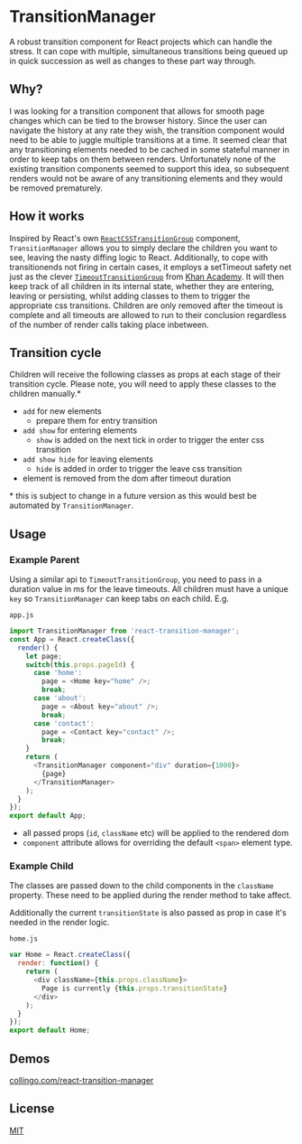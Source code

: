 # TransitionManager

A robust transition component for React projects which can handle the stress. It can cope with multiple, simultaneous transitions being queued up in quick succession as well as changes to these part way through.

## Why?

I was looking for a transition component that allows for smooth page changes which can be tied to the browser history. Since the user can navigate the history at any rate they wish, the transition component would need to be able to juggle multiple transitions at a time. It seemed clear that any transitioning elements needed to be cached in some stateful manner in order to keep tabs on them between renders. Unfortunately none of the existing transition components seemed to support this idea, so subsequent renders would not be aware of any transitioning elements and they would be removed prematurely.

## How it works

Inspired by React's own [`ReactCSSTransitionGroup`](https://facebook.github.io/react/docs/animation.html) component, `TransitionManager` allows you to simply declare the children you want to see, leaving the nasty diffing logic to React. Additionally, to cope with transitionends not firing in certain cases, it employs a setTimeout safety net just as the clever [`TimeoutTransitionGroup`](https://github.com/Khan/react-components/blob/master/js/timeout-transition-group.jsx) from [Khan Academy](https://www.khanacademy.org/). It will then keep track of all children in its internal state, whether they are entering, leaving or persisting, whilst adding classes to them to trigger the appropriate css transitions. Children are only removed after the timeout is complete and all timeouts are allowed to run to their conclusion regardless of the number of render calls taking place inbetween.

## Transition cycle

Children will receive the following classes as props at each stage of their transition cycle. Please note, you will need to apply these classes to the children manually.*

* `add` for new elements
  * prepare them for entry transition
* `add show` for entering elements
  * `show` is added on the next tick in order to trigger the enter css transition
* `add show hide` for leaving elements
  * `hide` is added in order to trigger the leave css transition
* element is removed from the dom after timeout duration

\* this is subject to change in a future version as this would best be automated by `TransitionManager`.

## Usage

### Example Parent

Using a similar api to `TimeoutTransitionGroup`, you need to pass in a duration value in ms for the leave timeouts. All children must have a unique `key` so `TransitionManager` can keep tabs on each child. E.g.

`app.js`
```js
import TransitionManager from 'react-transition-manager';
const App = React.createClass({
  render() {
    let page;
    switch(this.props.pageId) {
      case 'home':
        page = <Home key="home" />;
        break;
      case 'about':
        page = <About key="about" />;
        break;
      case 'contact':
        page = <Contact key="contact" />;
        break;
    }
    return (
      <TransitionManager component="div" duration={1000}>
        {page}
      </TransitionManager>
    );
  }
});
export default App;
```

* all passed props (`id`, `className` etc) will be applied to the rendered dom
* `component` attribute allows for overriding the default `<span>` element type.

### Example Child

The classes are passed down to the child components in the `className` property. These need to be applied during the render method to take affect.

Additionally the current `transitionState` is also passed as prop in case it's needed in the render logic.

`home.js`
```js
var Home = React.createClass({
  render: function() {
    return (
      <div className={this.props.className}>
        Page is currently {this.props.transitionState}
      </div>
    );
  }
});
export default Home;
```

## Demos

[collingo.com/react-transition-manager](http://collingo.com/react-transition-manager/)

## License
[MIT](http://opensource.org/licenses/MIT)
